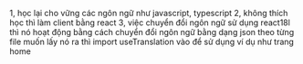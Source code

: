1, học lại cho vững các ngôn ngữ như javascript, typescript
2, không thích học thì làm client bằng react
3, việc chuyển đổi ngôn ngữ sử dụng react18l
thì nó hoạt động bằng cách chuyển đổi ngôn ngữ bằng dạng json theo từng file 
muốn lấy nó ra thì import useTranslation vào để sử dụng ví dụ như trang home